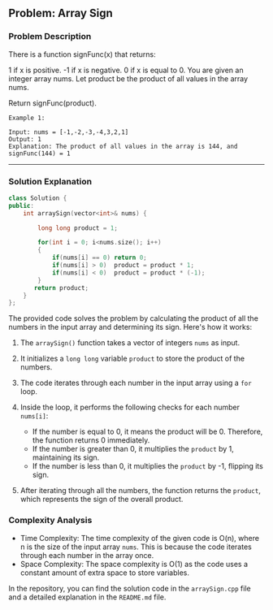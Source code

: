
## Problem: Array Sign

### Problem Description

There is a function signFunc(x) that returns:

1 if x is positive.
-1 if x is negative.
0 if x is equal to 0.
You are given an integer array nums. Let product be the product of all values in the array nums.

Return signFunc(product).

 
```
Example 1:

Input: nums = [-1,-2,-3,-4,3,2,1]
Output: 1
Explanation: The product of all values in the array is 144, and signFunc(144) = 1
```

<hr>

### Solution Explanation

```cpp
class Solution {
public:
    int arraySign(vector<int>& nums) {

        long long product = 1;

        for(int i = 0; i<nums.size(); i++)
        {
            if(nums[i] == 0) return 0;
            if(nums[i] > 0)  product = product * 1;
            if(nums[i] < 0)  product = product * (-1);
        }
       return product;
    }
};
```

The provided code solves the problem by calculating the product of all the numbers in the input array and determining its sign. Here's how it works:

1. The `arraySign()` function takes a vector of integers `nums` as input.

2. It initializes a `long long` variable `product` to store the product of the numbers.

3. The code iterates through each number in the input array using a `for` loop.

4. Inside the loop, it performs the following checks for each number `nums[i]`:
   - If the number is equal to 0, it means the product will be 0. Therefore, the function returns 0 immediately.
   - If the number is greater than 0, it multiplies the `product` by 1, maintaining its sign.
   - If the number is less than 0, it multiplies the `product` by -1, flipping its sign.

5. After iterating through all the numbers, the function returns the `product`, which represents the sign of the overall product.

### Complexity Analysis

- Time Complexity: The time complexity of the given code is O(n), where n is the size of the input array `nums`. This is because the code iterates through each number in the array once.
- Space Complexity: The space complexity is O(1) as the code uses a constant amount of extra space to store variables.


In the repository, you can find the solution code in the `arraySign.cpp` file and a detailed explanation in the `README.md` file.
